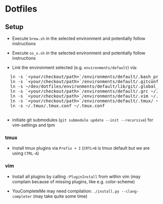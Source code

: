# Dotfiles

## Setup

* Execute `brew.sh` in the selected environment and potentially follow instructions
* Execute `os_x.sh` in the selected environment and potentially follow instructions


* Link the environment selected (e.g. `environments/default`)  via:
 <pre>
  ln -s `&lt;your/checkout/path&gt;`/environments/default/.bash_profile ~/.bash_profile
  ln -s `&lt;your/checkout/path&gt;`/environments/default/.gitconfig ~/.gitconfig
  ln -s ~/dev/dotfiles/environments/default/lib/git/.global_gitignore ~/.global_gitignore
  ln -s `&lt;your/checkout/path&gt;`/environments/default/.grc ~/.grc
  ln -s `&lt;your/checkout/path&gt;`/environments/default/.vim ~/.vim
  ln -s `&lt;your/checkout/path&gt;`/environments/default/.tmux/ ~/.tmux
  ln -s ~/.tmux/.tmux.conf ~/.tmux.conf
 </pre>

* initiate git submodules (`git submodule update --init --recursive`) for vim-settings and tpm

### tmux

* Install tmux plugins via `Prefix + I` (`CRTL+B` is tmux default but we are using `CTRL-A`)

### vim

* Install all plugins by calling `:PluginInstall` from within vim (may complain because of missing plugins, like e.g. color-scheme)

* YouCompleteMe may need compilation: `./install.py --clang-completer` (may take quite some time)
